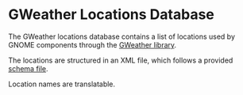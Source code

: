 GWeather Locations Database
===========================

The GWeather locations database contains a list of locations used by GNOME
components through the [GWeather library][libgweather].

The locations are structured in an XML file, which follows a provided
[schema file](./data/locations.dtd).

Location names are translatable.

[libgweather]: https://gitlab.gnome.org/GNOME/libgweather
